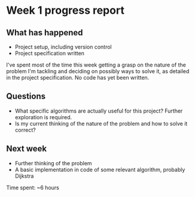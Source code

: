 # Week 1 progress report

## What has happened
- Project setup, including version control
- Project specification written

I've spent most of the time this week getting a grasp on the nature of the problem I'm tackling and deciding on possibly ways to solve it, as detailed in the project specification. No code has yet been written.

## Questions
- What specific algorithms are actually useful for this project? Further exploration is required.
- Is my current thinking of the nature of the problem and how to solve it correct?

## Next week
- Further thinking of the problem
- A basic implementation in code of some relevant algorithm, probably Dijkstra

Time spent: ~6 hours
